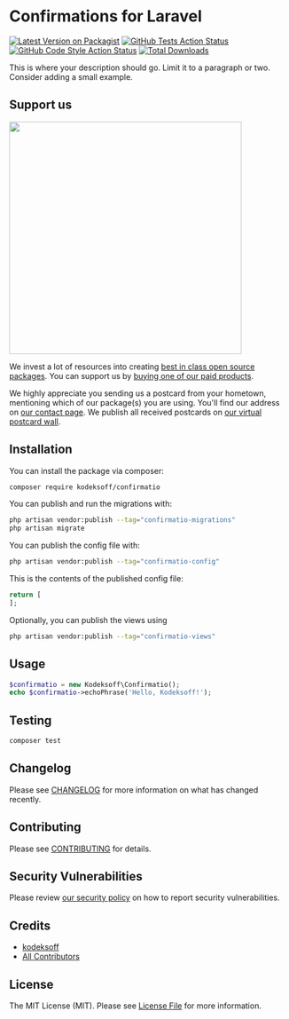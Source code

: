 # Confirmations for Laravel

[![Latest Version on Packagist](https://img.shields.io/packagist/v/kodeksoff/confirmatio.svg?style=flat-square)](https://packagist.org/packages/kodeksoff/confirmatio)
[![GitHub Tests Action Status](https://img.shields.io/github/actions/workflow/status/kodeksoff/confirmatio/run-tests.yml?branch=main&label=tests&style=flat-square)](https://github.com/kodeksoff/confirmatio/actions?query=workflow%3Arun-tests+branch%3Amain)
[![GitHub Code Style Action Status](https://img.shields.io/github/actions/workflow/status/kodeksoff/confirmatio/fix-php-code-style-issues.yml?branch=main&label=code%20style&style=flat-square)](https://github.com/kodeksoff/confirmatio/actions?query=workflow%3A"Fix+PHP+code+style+issues"+branch%3Amain)
[![Total Downloads](https://img.shields.io/packagist/dt/kodeksoff/confirmatio.svg?style=flat-square)](https://packagist.org/packages/kodeksoff/confirmatio)

This is where your description should go. Limit it to a paragraph or two. Consider adding a small example.

## Support us

[<img src="https://github-ads.s3.eu-central-1.amazonaws.com/confirmatio.jpg?t=1" width="419px" />](https://spatie.be/github-ad-click/confirmatio)

We invest a lot of resources into creating [best in class open source packages](https://spatie.be/open-source). You can support us by [buying one of our paid products](https://spatie.be/open-source/support-us).

We highly appreciate you sending us a postcard from your hometown, mentioning which of our package(s) you are using. You'll find our address on [our contact page](https://spatie.be/about-us). We publish all received postcards on [our virtual postcard wall](https://spatie.be/open-source/postcards).

## Installation

You can install the package via composer:

```bash
composer require kodeksoff/confirmatio
```

You can publish and run the migrations with:

```bash
php artisan vendor:publish --tag="confirmatio-migrations"
php artisan migrate
```

You can publish the config file with:

```bash
php artisan vendor:publish --tag="confirmatio-config"
```

This is the contents of the published config file:

```php
return [
];
```

Optionally, you can publish the views using

```bash
php artisan vendor:publish --tag="confirmatio-views"
```

## Usage

```php
$confirmatio = new Kodeksoff\Confirmatio();
echo $confirmatio->echoPhrase('Hello, Kodeksoff!');
```

## Testing

```bash
composer test
```

## Changelog

Please see [CHANGELOG](CHANGELOG.md) for more information on what has changed recently.

## Contributing

Please see [CONTRIBUTING](CONTRIBUTING.md) for details.

## Security Vulnerabilities

Please review [our security policy](../../security/policy) on how to report security vulnerabilities.

## Credits

- [kodeksoff](https://github.com/kodeksoff)
- [All Contributors](../../contributors)

## License

The MIT License (MIT). Please see [License File](LICENSE.md) for more information.
